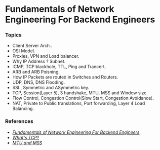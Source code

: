 

# Fundamentals of Network Engineering For Backend Engineers


### Topics
* Client Server Arch..  
* OSI Model.   
* Proxies, VPN and Load balancer.  
* Why IP Address ? Subnet.  
* ICMP, TCP blackhole, TTL, Ping and Trancert.   
* ARB and ARB Poisning.  
* How IP Packets are routed in Switches and Routers.  
* UDP, DNS, DNS Flooding.  
* SSL, Symmetric and ASymmetric key.  
* TCP, Session(Layer 5), 3 handshake, MTU, MSS and Window size.  
* Flow Control, Congestion Control(Slow Start, Congestion Avoidance).  
* NAT, Private to Public translations, Port forwarding, Layer 4 Load Balancing.  

###  References
* [ _Fundamentals of Network Engineering For Backend Engineers_ ](https://www.udemy.com/course/fundamentals-of-networking-for-effective-backend-design/)
* [ _What's TCP?_ ](https://www.youtube.com/watch?v=rmFX1V49K8U)
* [ _MTU and MSS_](https://www.youtube.com/watch?v=J-gnDC6B5eE)

